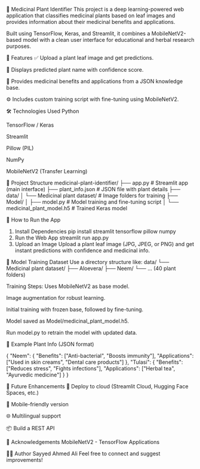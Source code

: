 🌿 Medicinal Plant Identifier
This project is a deep learning-powered web application that classifies medicinal plants based on leaf images and provides information about their medicinal benefits and applications.

Built using TensorFlow, Keras, and Streamlit, it combines a MobileNetV2-based model with a clean user interface for educational and herbal research purposes.

📸 Features
✅ Upload a plant leaf image and get predictions.

🌱 Displays predicted plant name with confidence score.

💊 Provides medicinal benefits and applications from a JSON knowledge base.

⚙️ Includes custom training script with fine-tuning using MobileNetV2.

🛠️ Technologies Used
Python

TensorFlow / Keras

Streamlit

Pillow (PIL)

NumPy

MobileNetV2 (Transfer Learning)

📁 Project Structure
medicinal-plant-identifier/
├── app.py                         # Streamlit app (main interface)
├── plant_info.json                # JSON file with plant details
├── data/
│   └── Medicinal plant dataset/   # Image folders for training
├── Model/
│   ├── model.py                   # Model training and fine-tuning script
│   └── medicinal_plant_model.h5   # Trained Keras model

🚀 How to Run the App
1. Install Dependencies
pip install streamlit tensorflow pillow numpy
2. Run the Web App
streamlit run app.py
3. Upload an Image
Upload a plant leaf image (JPG, JPEG, or PNG) and get instant predictions with confidence and medicinal info.

🧠 Model Training
Dataset
Use a directory structure like:
data/
└── Medicinal plant dataset/
    ├── Aloevera/
    ├── Neem/
    └── ... (40 plant folders)
    
Training Steps:
Uses MobileNetV2 as base model.

Image augmentation for robust learning.

Initial training with frozen base, followed by fine-tuning.

Model saved as Model/medicinal_plant_model.h5.

Run model.py to retrain the model with updated data.

📖 Example Plant Info (JSON format)

{
  "Neem": {
    "Benefits": ["Anti-bacterial", "Boosts immunity"],
    "Applications": ["Used in skin creams", "Dental care products"]
  },
  "Tulasi": {
    "Benefits": ["Reduces stress", "Fights infections"],
    "Applications": ["Herbal tea", "Ayurvedic medicine"]
  }
}

🧪 Future Enhancements
📲 Deploy to cloud (Streamlit Cloud, Hugging Face Spaces, etc.)

📱 Mobile-friendly version

🌐 Multilingual support

📦 Build a REST API

🙌 Acknowledgements
MobileNetV2 - TensorFlow Applications


🧑‍💻 Author
Sayyed Ahmed Ali
Feel free to connect and suggest improvements!
